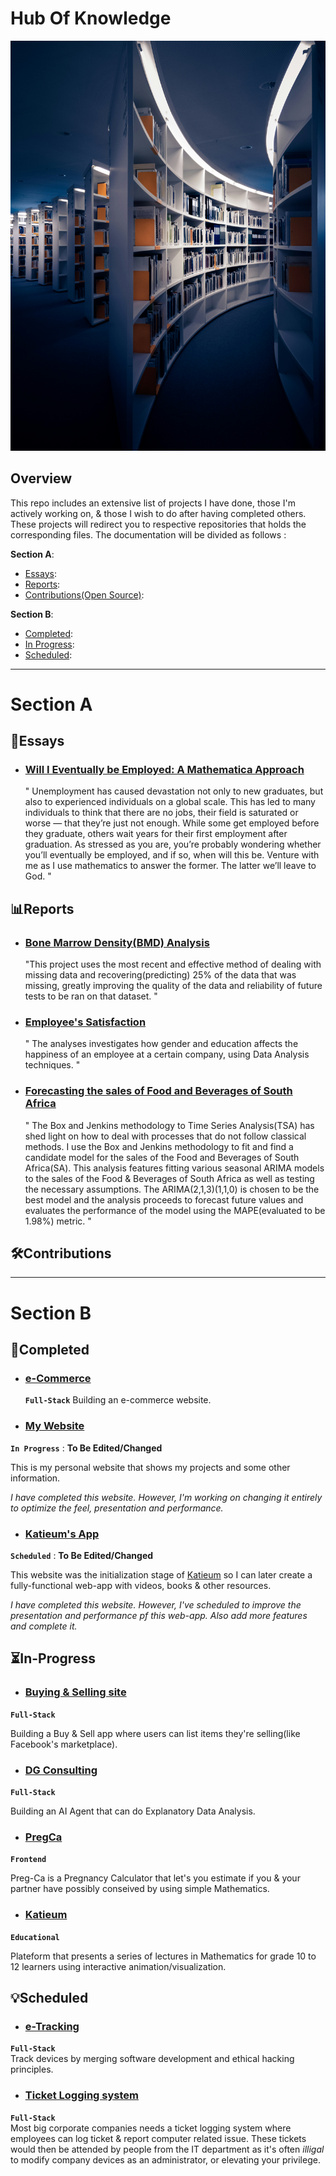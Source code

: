 # Hub Of Knowledge 
<img src="./library.jpg" >

## Overview
This repo includes an extensive list of projects I have done, those I'm actively working on, & those I wish to do after having completed others. <br>
These projects will redirect you to respective repositories that holds the corresponding files. The documentation will be divided as follows :

**Section A**:
- [Essays](#Essays):
- [Reports](#Reports):
- [Contributions(Open Source)](#Contributions):

**Section B**:
- [Completed](#Completed):
- [In Progress](#In-Progress):
- [Scheduled](#Scheduled):

---

# Section A
## 📖Essays
- ### [Will I Eventually be Employed: A Mathematica Approach](https://rpubs.com/LordEagle/Unemployment)
  " Unemployment has caused devastation not only to new graduates, but also to experienced individuals on a global scale. This has led to many individuals to think that there are no jobs, their field is saturated or worse — that they’re just not enough. While some get employed before they graduate, others wait years for their first employment after graduation. As stressed as you are, you’re probably wondering whether you’ll eventually be employed, and if so, when will this be. Venture with me as I use mathematics to answer the former. The latter we’ll leave to God. "

## 📊Reports
- ### [Bone Marrow Density(BMD) Analysis](https://github.com/Katleho-Nyoni/Projects)
  "This project uses the most recent and effective method of dealing with missing data and recovering(predicting) 25% of the data that was missing, greatly improving the quality of the data and reliability of future tests to be ran on that dataset. "

- ### [Employee's Satisfaction](https://github.com/Katleho-Nyoni/Projects)
  " The analyses investigates how gender and education affects the happiness of an employee at a certain company, using Data Analysis techniques. "
  
- ### [Forecasting the sales of Food and Beverages of South Africa](https://rpubs.com/LordEagle/TSA1)
  " The Box and Jenkins methodology to Time Series Analysis(TSA) has shed light on how to deal with processes that do not follow classical methods. I use the Box and Jenkins methodology to fit and find a candidate model for the sales of the Food and Beverages of South Africa(SA). This analysis features fitting various seasonal ARIMA models to the sales of the Food & Beverages of South Africa as well as testing the necessary assumptions. The ARIMA(2,1,3)(1,1,0) is chosen to be the best model and the analysis proceeds to forecast future values and evaluates the performance of the model using the MAPE(evaluated to be 1.98%) metric. "
  
## 🛠Contributions

--- 
# Section B
## 🔐Completed
- ### [e-Commerce](https://github.com/Katleho-Nyoni/NextJS) 
   **`Full-Stack`**
Building an e-commerce website.
- ### [My Website](https://github.com/Katleho-Nyoni/website)
 **`In Progress`** : **To Be Edited/Changed**
 
 This is my personal website that shows my projects and some other information.
 
 *I have completed this website. However, I'm working on changing it entirely to optimize the feel, presentation and performance.*
 
- ### [Katieum's App](https://katieum.co.za)
 **`Scheduled`** : **To Be Edited/Changed**
 
 This website was the initialization stage of [Katieum](#Katieum) so I can later create a fully-functional web-app with videos, books & other resources.
 
 *I have completed this website. However, I've scheduled to improve the presentation and performance pf this web-app. Also add more features and complete it.*

## ⏳In-Progress
- ### [Buying & Selling site](https://github.com/Katleho-Nyoni/Private)
 **`Full-Stack`**

 Building a Buy & Sell app where users can list items they're selling(like Facebook's marketplace).

- ### [DG Consulting](https://github.com/Katleho-Nyoni/Private)
**`Full-Stack`**

Building an AI Agent that can do Explanatory Data Analysis.
<!--
***Problem Statement:*** According to different sources, between 50-80% of data is considered to be *Dark Data*, depending on different industies and businesses. Dark data refers to data that is not used to discover underlying dynamics or for business insight. The reasons differ in nature, but at the core of them all is merely because the data would be too messy or complex to deal with or understand. 

***Solution:*** To solve this crises in the age of *Big Data*, I'm creating DG(Data Group) Consuluting. A mock-up solution that will automatically generate reports for what I call **Over-Seeing Data Analyasts** so that they can analyse the statistics and graphical visualisations of the dataset, to decise if further analysis should be done on the dataset to reveal hiding patterns or complex dynamics that would be matching the evolving landscape of new mathematical & statistical techniques that are developed both in academia and industry. With time, I believe there will be a need for **Over-Seeing Data Analyst**, these would be Data Analysts that primarily work on creating automation systems, debugging them and analysing results provided by the automation systems.
-->
- ### [PregCa](https://github.com/Katleho-Nyoni/PregCa)
**`Frontend`**

Preg-Ca is a Pregnancy Calculator that let's you estimate if you & your partner have possibly conseived by using simple Mathematics.

- ### [Katieum](https://github.com/E4Katieum)
**`Educational`**

Plateform that presents a series of lectures in Mathematics for grade 10 to 12 learners using interactive animation/visualization.

## 💡Scheduled
- ### [e-Tracking](https://github.com/Katleho-Nyoni/Private)
**`Full-Stack`** <br>
Track devices by merging software development and ethical hacking principles.

- ### [Ticket Logging system](https://github.com/Katleho-Nyoni/Private)
**`Full-Stack`** <br>
Most big corporate companies needs a ticket logging system where employees can log ticket & report computer related issue. These tickets would then be attended by people from the IT department as it's often *illigal* to modify company devices as an administrator, or elevating your privilege.

